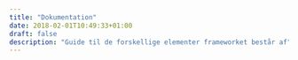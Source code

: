 ```yaml
---
title: "Dokumentation"
date: 2018-02-01T10:49:33+01:00
draft: false
description: "Guide til de forskellige elementer frameworket består af"
---
```

